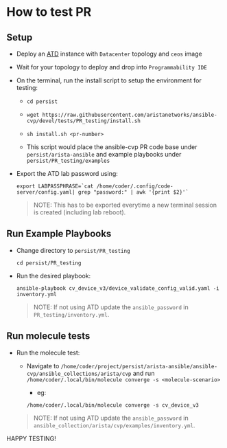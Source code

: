 # How to test PR

## Setup

- Deploy an [ATD](http://testdrive.arista.com) instance with `Datacenter` topology and `ceos` image
- Wait for your topology to deploy and drop into `Programmability IDE`
- On the terminal, run the install script to setup the environment for testing:

  - ```shell
    cd persist
    ```

  - ```shell
    wget https://raw.githubusercontent.com/aristanetworks/ansible-cvp/devel/tests/PR_testing/install.sh
    ```

  - ```shell
    sh install.sh <pr-number>
    ```

  - This script would place the ansible-cvp PR code base under `persist/arista-ansible` and example playbooks under `persist/PR_testing/examples`

- Export the ATD lab password using:

  ```shell
  export LABPASSPHRASE=`cat /home/coder/.config/code-server/config.yaml| grep "password:" | awk '{print $2}'`
  ```

  > NOTE: This has to be exported everytime a new terminal session is created (including lab reboot).

## Run Example Playbooks

- Change directory to `persist/PR_testing`

  ```shell
  cd persist/PR_testing
  ```

- Run the desired playbook:

  ```shell
  ansible-playbook cv_device_v3/device_validate_config_valid.yaml -i inventory.yml
  ```

  > NOTE: If not using ATD update the `ansible_password` in `PR_testing/inventory.yml`.

## Run molecule tests

- Run the molecule test:
  - Navigate to `/home/coder/project/persist/arista-ansible/ansible-cvp/ansible_collections/arista/cvp` and run `/home/coder/.local/bin/molecule converge -s <molecule-scenario>`
    - eg:

    ```shell
    /home/coder/.local/bin/molecule converge -s cv_device_v3
    ```

  > NOTE: If not using ATD update the `ansible_password` in `ansible_collection/arista/cvp/examples/inventory.yml`.

HAPPY TESTING!
